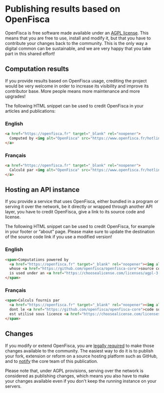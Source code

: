 # Publishing results based on OpenFisca

OpenFisca is free software made available under an [AGPL license](https://choosealicense.com/licenses/agpl-3.0/). This means that you are free to use, install and modify it, but that you have to contribute your changes back to the community. This is the only way a digital common can be sustainable, and we are very happy that you take part in this shared effort!


## Computation results

If you provide results based on OpenFisca usage, crediting the project would be very welcome in order to increase its visibility and improve its contributor base. More people means more maintenance and more upgrades!

The following HTML snippet can be used to credit OpenFisca in your articles and publications:

### English

```html
<a href="https://openfisca.fr" target="_blank" rel="noopener">
  Computed by <img alt="OpenFisca" src="https://www.openfisca.fr/hotlinks/logo-openfisca.svg" height="24" />.
</a>
```

### Français

```html
<a href="https://openfisca.fr" target="_blank" rel="noopener">
  Calculé par <img alt="OpenFisca" src="https://www.openfisca.fr/hotlinks/logo-openfisca.svg" height="24" />.
</a>
```


## Hosting an API instance

If you provide a service that uses OpenFisca, either bundled in a program or serving it over the network, be it directly or wrapped through another API layer, you have to credit OpenFisca, give a link to its source code and license.

The following HTML snippet can be used to credit OpenFisca, for example in your footer or “about” page.
Please make sure to update the destination of the source code link if you use a modified version!

### English

```html
<span>Computations powered by
  <a href="https://openfisca.fr" target="_blank" rel="noopener"><img alt="OpenFisca" src="https://www.openfisca.fr/hotlinks/logo-openfisca.svg" height="24" /></a>,
  whose <a href="https://github.com/openfisca/openfisca-core">source code</a>
  is used under an <a href="https://choosealicense.com/licenses/agpl-3.0/" target="_blank" rel="noopener">AGPL</a> license.
</span>
```

### Français

```html
<span>Calculs fournis par
  <a href="https://openfisca.fr" target="_blank" rel="noopener"><img alt="OpenFisca" src="https://www.openfisca.fr/hotlinks/logo-openfisca.svg" height="24" /></a>,
  dont le <a href="https://github.com/openfisca/openfisca-core">code source</a>
  est utilisé sous licence <a href="https://choosealicense.com/licenses/agpl-3.0/" target="_blank" rel="noopener">AGPL</a>.
</span>
```

## Changes

If you modify or extend OpenFisca, you are [legally required](https://choosealicense.com/licenses/agpl-3.0/) to make those changes available to the community. The easiest way to do it is to publish your fork, extension or reform on a source hosting platform such as GitHub, and to [notify](./community.md) the core team of this publication.

Please note that, under AGPL provisions, serving over the network is considered as publishing changes, which means you also have to make your changes available even if you don't keep the running instance on your servers.
